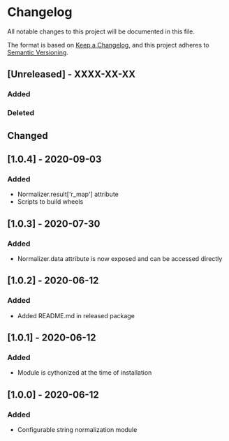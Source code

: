 # Changelog

All notable changes to this project will be documented in this file.

The format is based on [Keep a Changelog](https://keepachangelog.com/en/1.1.0/),
and this project adheres to [Semantic Versioning](https://semver.org/spec/v2.0.0.html).

## [Unreleased] - XXXX-XX-XX

### Added

### Deleted

## Changed

## [1.0.4] - 2020-09-03

### Added

- Normalizer.result['r_map'] attribute
- Scripts to build wheels

## [1.0.3] - 2020-07-30

### Added

- Normalizer.data attribute is now exposed and can be accessed directly

## [1.0.2] - 2020-06-12

### Added

- Added README.md in released package

## [1.0.1] - 2020-06-12

### Added

- Module is cythonized at the time of installation

## [1.0.0] - 2020-06-12

### Added

- Configurable string normalization module
